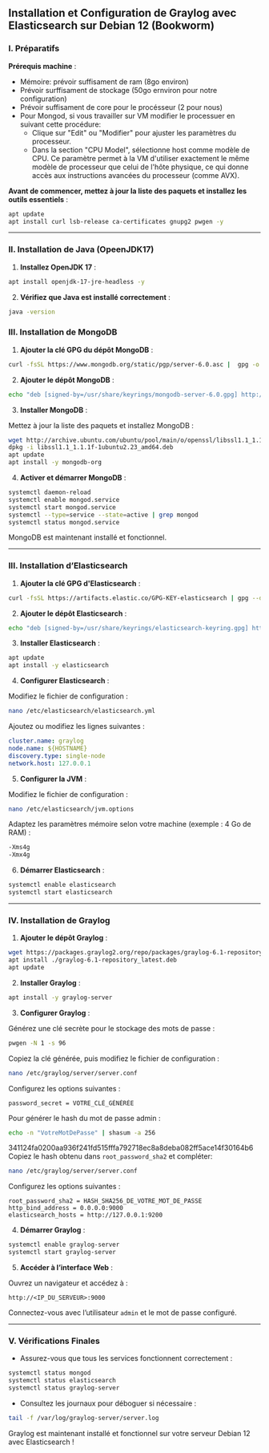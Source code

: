 ## Installation et Configuration de Graylog avec Elasticsearch sur Debian 12 (Bookworm)

### I. Préparatifs



**Prérequis machine** :
* Mémoire: prévoir suffisament de ram (8go environ)
* Prévoir surffisament de stockage (50go ernviron pour notre configuration)
* Prévoir suffisament de core pour le procésseur (2 pour nous)
* Pour Mongod, si vous travailler sur VM modifier le processuer en suivant cette procédure:
    - Clique sur "Edit" ou "Modifier" pour ajuster les paramètres du processeur.
    - Dans la section "CPU Model", sélectionne host comme modèle de CPU. Ce paramètre permet à la VM d'utiliser exactement le même modèle de processeur que celui de l'hôte physique,
      ce qui donne accès aux instructions avancées du processeur (comme AVX).

**Avant de commencer, mettez à jour la liste des paquets et installez les outils essentiels** :

```bash
apt update
apt install curl lsb-release ca-certificates gnupg2 pwgen -y
```

---

### II. Installation de Java (OpeenJDK17)

1. **Installez OpenJDK 17** :

```bash
apt install openjdk-17-jre-headless -y
```

2. **Vérifiez que Java est installé correctement** :

```bash
java -version
```

### III. Installation de MongoDB

1. **Ajouter la clé GPG du dépôt MongoDB** :

```bash
curl -fsSL https://www.mongodb.org/static/pgp/server-6.0.asc |  gpg -o /usr/share/keyrings/mongodb-server-6.0.gpg --dearmor
```

2. **Ajouter le dépôt MongoDB** :

```bash
echo "deb [signed-by=/usr/share/keyrings/mongodb-server-6.0.gpg] http://repo.mongodb.org/apt/debian bullseye/mongodb-org/6.0 main" > /etc/apt/sources.list.d/mongodb-org-6.0.list
```

3. **Installer MongoDB** :

Mettez à jour la liste des paquets et installez MongoDB :

```bash
wget http://archive.ubuntu.com/ubuntu/pool/main/o/openssl/libssl1.1_1.1.1f-1ubuntu2.23_amd64.deb
dpkg -i libssl1.1_1.1.1f-1ubuntu2.23_amd64.deb
apt update
apt install -y mongodb-org
```

4. **Activer et démarrer MongoDB** :

```bash
systemctl daemon-reload
systemctl enable mongod.service
systemctl start mongod.service
systemctl --type=service --state=active | grep mongod
systemctl status mongod.service
```

MongoDB est maintenant installé et fonctionnel.

---

### III. Installation d’Elasticsearch

1. **Ajouter la clé GPG d'Elasticsearch** :

```bash
curl -fsSL https://artifacts.elastic.co/GPG-KEY-elasticsearch | gpg --dearmor -o /usr/share/keyrings/elasticsearch-keyring.gpg
```

2. **Ajouter le dépôt Elasticsearch** :

```bash
echo "deb [signed-by=/usr/share/keyrings/elasticsearch-keyring.gpg] https://artifacts.elastic.co/packages/7.x/apt stable main" > /etc/apt/sources.list.d/elasticsearch-7.x.list
```

3. **Installer Elasticsearch** :

```bash
apt update
apt install -y elasticsearch
```

4. **Configurer Elasticsearch** :

Modifiez le fichier de configuration :

```bash
nano /etc/elasticsearch/elasticsearch.yml
```

Ajoutez ou modifiez les lignes suivantes :

```yaml
cluster.name: graylog
node.name: ${HOSTNAME}
discovery.type: single-node
network.host: 127.0.0.1
```

5. **Configurer la JVM** :

Modifiez le fichier de configuration :

```bash
nano /etc/elasticsearch/jvm.options
```

Adaptez les paramètres mémoire selon votre machine (exemple : 4 Go de RAM) :

```bash
-Xms4g
-Xmx4g
```

6. **Démarrer Elasticsearch** :

```bash
systemctl enable elasticsearch
systemctl start elasticsearch
```

---

### IV. Installation de Graylog

1. **Ajouter le dépôt Graylog** :

```bash
wget https://packages.graylog2.org/repo/packages/graylog-6.1-repository_latest.deb
apt install ./graylog-6.1-repository_latest.deb
apt update
```

2. **Installer Graylog** :

```bash
apt install -y graylog-server
```

3. **Configurer Graylog** :

Générez une clé secrète pour le stockage des mots de passe :

```bash
pwgen -N 1 -s 96
```

Copiez la clé générée, puis modifiez le fichier de configuration :

```bash
nano /etc/graylog/server/server.conf
```

Configurez les options suivantes :

```properties
password_secret = VOTRE_CLÉ_GÉNÉRÉE

```

Pour générer le hash du mot de passe admin :

```bash
echo -n "VotreMotDePasse" | shasum -a 256
```
341124fa0200aa936f241fd515fffa792718ec8a8deba082ff5ace14f30164b6 
Copiez le hash obtenu dans `root_password_sha2` et compléter:

```bash
nano /etc/graylog/server/server.conf
```

Configurez les options suivantes :

```properties
root_password_sha2 = HASH_SHA256_DE_VOTRE_MOT_DE_PASSE
http_bind_address = 0.0.0.0:9000
elasticsearch_hosts = http://127.0.0.1:9200
```

4. **Démarrer Graylog** :

```bash
systemctl enable graylog-server
systemctl start graylog-server
```

5. **Accéder à l’interface Web** :

Ouvrez un navigateur et accédez à :

```
http://<IP_DU_SERVEUR>:9000
```

Connectez-vous avec l’utilisateur `admin` et le mot de passe configuré.

---

### V. Vérifications Finales

- Assurez-vous que tous les services fonctionnent correctement :

```bash
systemctl status mongod
systemctl status elasticsearch
systemctl status graylog-server
```

- Consultez les journaux pour déboguer si nécessaire :

```bash
tail -f /var/log/graylog-server/server.log
```

Graylog est maintenant installé et fonctionnel sur votre serveur Debian 12 avec Elasticsearch !

